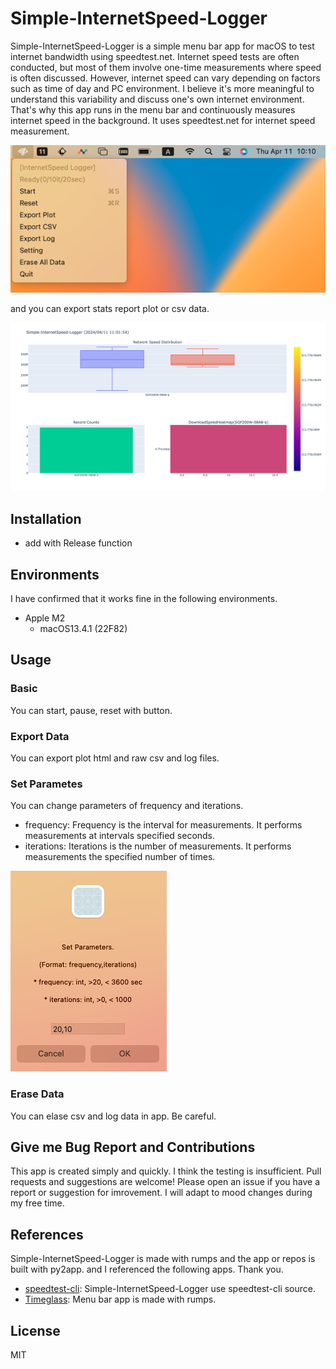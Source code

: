 # Simple-InternetSpeed-Logger

Simple-InternetSpeed-Logger is a simple menu bar app for macOS to test internet bandwidth using speedtest.net.
Internet speed tests are often conducted, but most of them involve one-time measurements where speed is often discussed. However, internet speed can vary depending on factors such as time of day and PC environment. I believe it's more meaningful to understand this variability and discuss one's own internet environment. That's why this app runs in the menu bar and continuously measures internet speed in the background. It uses speedtest.net for internet speed measurement.

![Screenshot1](img/Screenshot1.png)

and you can export stats report plot or csv data.

![newplot](img/newplot.png)

## Installation

* add with Release function

## Environments
I have confirmed that it works fine in the following environments.

- Apple M2
    - macOS13.4.1 (22F82)

## Usage

### Basic
You can start, pause, reset with button.

### Export Data
You can export plot html and raw csv and log files.

### Set Parametes
You can change parameters of frequency and iterations.
- frequency: Frequency is the interval for measurements. It performs measurements at intervals specified seconds.
- iterations: Iterations is the number of measurements. It performs measurements the specified number of times.

![Screenshot4](img/Screenshot4.png)

### Erase Data
You can elase csv and log data in app. Be careful.

## Give me Bug Report and Contributions
This app is created simply and quickly. I think the testing is insufficient. Pull requests and suggestions are welcome! Please open an issue if you have a report or suggestion for imrovement. I will adapt to mood changes during my free time.

## References
Simple-InternetSpeed-Logger is made with rumps and the app or repos is built with py2app.
and I referenced the following apps. Thank you.

- [speedtest-cli](https://github.com/sivel/speedtest-cli): Simple-InternetSpeed-Logger use speedtest-cli source.
- [Timeglass](https://github.com/mountwebs/timeglass?tab=readme-ov-file): Menu bar app is made with rumps. 



## License
MIT
